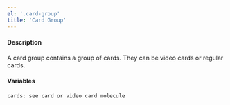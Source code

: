 ```yaml
---
el: '.card-group'
title: 'Card Group'
---
```

#### Description
A card group contains a group of cards. They can be video cards or regular cards.

#### Variables
~~~
cards: see card or video card molecule
~~~
